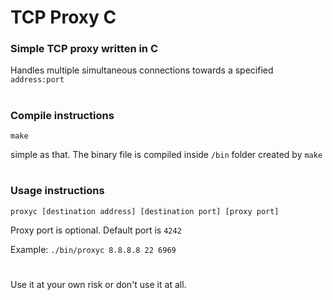 # TCP Proxy C

### Simple TCP proxy written in C
Handles multiple simultaneous connections towards a specified `address:port`
#
### Compile instructions
```
make
```
simple as that. The binary file is compiled inside `/bin` folder created by `make`
#
### Usage instructions
```
proxyc [destination address] [destination port] [proxy port]
```
Proxy port is optional. Default port is `4242`

Example: `./bin/proxyc 8.8.8.8 22 6969`
#
Use it at your own risk or don't use it at all.